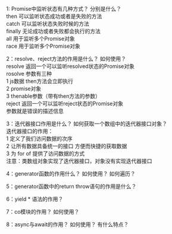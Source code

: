 1: Promise中监听状态有几种方式？ 分别是什么？  
    then    可以监听状态成功或者是失败的方法  
    catch   可以监听状态失败时候的方法  
    finally 无论成功或者失败都会执行的方法  
    all     用于监听多个Promise对象  
    race    用于监听多个Promise对象  
  
2：resolve、reject方法的作用是什么？  如何使用？  
    resolve 返回一个可以监听resolved状态的Promise对象  
        rosolve 参数有三种  
            1 js数据  then方法会立即执行  
            2 promise对象  
            3 thenable参数（带有then方法的参数）  
    reject  返回一个可以监听reject状态的Promise对象  
        参数就是错误的描述信息  
  
3：迭代器接口作用是什么？  如何获取一个数组中的迭代器接口对象？  
    迭代器接口的作用：  
        1 定义了我们访问数据的次序  
        2 让所有数据具备统一的接口 方便而快捷的获取数据  
        3 为 for of 提供了访问数据的方式  
        注意：类数组对象实现了迭代器接口，对象没有实现迭代器接口  
  
4：generator函数的作用什么？ 如何使用？ 如何遍历？  
  
5：generator函数中的return throw语句的作用是什么？  
  
6：yield * 语法的作用？  
  
7：co模块的作用？ 如何使用？  
  
8：async与await的作用？ 如何使用？ 有什么特点？  
